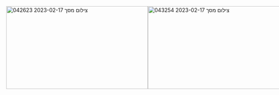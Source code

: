 <div style="display: flex;">
  <img style="display: inline;" height="222" width="380" alt="צילום מסך 2023-02-17 042623" src="https://user-images.githubusercontent.com/93730629/219534031-173aa5d8-8478-4a4e-88c8-55a6655390d4.png">
<img width="380" height="222" alt="צילום מסך 2023-02-17 043254" src="https://user-images.githubusercontent.com/93730629/219534977-d5d72040-415d-459c-b467-827b795a645f.png">

# Mardi-Gras

I've created a front-end project based on the Mardi Gras carnival using HTML, CSS, JS, Sass, Figma, and Bootstrap. I wanted to capture the festive spirit and excitement of the carnival through my website, and I'm really proud of how it turned out.

To start, I used HTML to create the basic structure of the website. Then, I used CSS and Sass to add vibrant colors, festive typography, and intricate graphics, giving it a unique and engaging look. I also used animation to make the elements on the page come alive and keep visitors engaged.

To ensure that the website is accessible and responsive on different devices, I used Bootstrap to design a layout that is flexible and user-friendly. I also used JavaScript to enhance the user experience with dynamic features like interactive animations and countdown timers to Mardi Gras events.

I planned out the design using Figma, a powerful design tool that helped me organize my ideas and visualize how the website would look before I started coding.

Overall, I'm really happy with how my Mardi Gras carnival project turned out, and I feel like it showcases my front-end development skills well.
